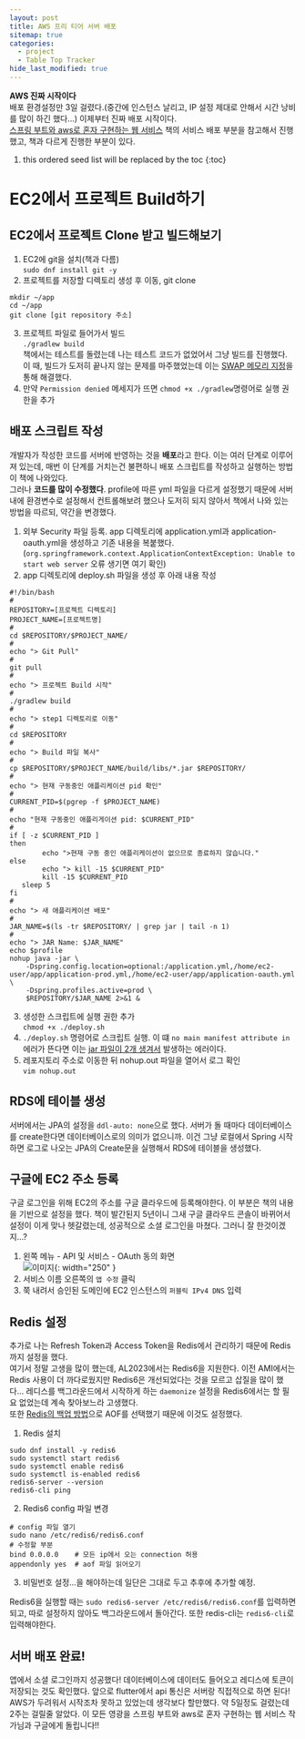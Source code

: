 ```yaml
---
layout: post
title: AWS 프리 티어 서버 배포
sitemap: true
categories:
  - project
  - Table Top Tracker
hide_last_modified: true
---
```

**AWS 진짜 시작이다**  
배포 환경설정만 3일 걸렸다.(중간에 인스턴스 날리고, IP 설정 제대로 안해서 시간 낭비를 많이 하긴 했다...) 이제부터 진짜 배포 시작이다.  
[스프링 부트와 aws로 혼자 구현하는 웹 서비스](https://m.yes24.com/Goods/Detail/83849117) 책의 서비스 배포 부분을 참고해서 진행했고, 책과 다르게 진행한 부분이 있다.

1. this ordered seed list will be replaced by the toc
{:toc}

# EC2에서 프로젝트 Build하기
## EC2에서 프로젝트 Clone 받고 빌드해보기
1. EC2에 git을 설치(책과 다름)  
`sudo dnf install git -y`
2. 프로젝트를 저장할 디렉토리 생성 후 이동, git clone
~~~shell
mkdir ~/app
cd ~/app
git clone [git repository 주소]
~~~
3. 프로젝트 파일로 들어가서 빌드  
`./gradlew build`  
책에서는 테스트를 돌렸는데 나는 테스트 코드가 없었어서 그냥 빌드를 진행했다. 이 때, 빌드가 도저히 끝나지 않는 문제를 마주했었는데 이는 [SWAP 메모리 지정](https://manchott.github.io/project/table%20top%20tracker/2023-12-30-AWS-errors/#프로젝트를-빌드할-때-시간이-너무-오래걸림)을 통해 해결했다.
4. 만약 `Permission denied` 메세지가 뜨면 `chmod +x ./gradlew`명령어로 실행 권한을 추가

## 배포 스크립트 작성
개발자가 작성한 코드를 서버에 반영하는 것을 **배포**라고 한다. 이는 여러 단계로 이루어져 있는데, 매번 이 단계를 거치는건 불편하니 배포 스크립트를 작성하고 실행하는 방법이 책에 나와있다.  
그러나 **코드를 많이 수정했다**. profile에 따른 yml 파일을 다르게 설정했기 때문에 서버 내에 환경변수로 설정해서 컨트롤해보려 했으나 도저히 되지 않아서 책에서 나와 있는 방법을 따르되, 약간을 변경했다.  
1. 외부 Security 파일 등록. app 디렉토리에 application.yml과 application-oauth.yml을 생성하고 기존 내용을 복붙했다.(`org.springframework.context.ApplicationContextException: Unable to start web server` 오류 생기면 여기 확인)
2. app 디렉토리에 deploy.sh 파일을 생성 후 아래 내용 작성  
~~~shell
#!/bin/bash
#
REPOSITORY=[프로젝트 디렉토리]
PROJECT_NAME=[프로젝트명]
#
cd $REPOSITORY/$PROJECT_NAME/
#
echo "> Git Pull"
#
git pull
#
echo "> 프로젝트 Build 시작"
#
./gradlew build
#
echo "> step1 디렉토리로 이동"
#
cd $REPOSITORY
#
echo "> Build 파일 복사"
#
cp $REPOSITORY/$PROJECT_NAME/build/libs/*.jar $REPOSITORY/
#
echo "> 현재 구동중인 애플리케이션 pid 확인"
#
CURRENT_PID=$(pgrep -f $PROJECT_NAME)
#
echo "현재 구동중인 애플리게이션 pid: $CURRENT_PID"
#
if [ -z $CURRENT_PID ]
then
        echo ">현재 구동 중인 애플리케이션이 없으므로 종료하지 않습니다."
else
        echo "> kill -15 $CURRENT_PID"
        kill -15 $CURRENT_PID
   sleep 5
fi
#
echo "> 새 애플리케이션 배포"
#
JAR_NAME=$(ls -tr $REPOSITORY/ | grep jar | tail -n 1)
#
echo "> JAR Name: $JAR_NAME"
echo $profile
nohup java -jar \
    -Dspring.config.location=optional:/application.yml,/home/ec2-user/app/application-prod.yml,/home/ec2-user/app/application-oauth.yml \
    -Dspring.profiles.active=prod \
    $REPOSITORY/$JAR_NAME 2>&1 &
~~~
3. 생성한 스크립트에 실행 권한 추가  
`chmod +x ./deploy.sh`
4. `./deploy.sh` 명령어로 스크립트 실행. 이 떄 `no main manifest attribute in` 에러가 뜬다면 이는 [jar 파일이 2개 생겨서](http://127.0.0.1:4000/project/table%20top%20tracker/2023-12-30-AWS-errors/#no-main-manifest-attribute-in-에러) 발생하는 에러이다.
5. 레포지토리 주소로 이동한 뒤 nohup.out 파일을 열어서 로그 확인  
`vim nohup.out`

## RDS에 테이블 생성
서버에서는 JPA의 설정을 `ddl-auto: none`으로 했다. 서버가 돌 때마다 데이터베이스를 create한다면 데이터베이스로의 의미가 없으니까. 이건 그냥 로컬에서 Spring 시작하면 로그로 나오는 JPA의 Create문을 실행해서 RDS에 테이블을 생성했다.

## 구글에 EC2 주소 등록
구글 로그인을 위해 EC2의 주소를 구글 클라우드에 등록해야한다.
이 부분은 책의 내용을 기반으로 설정을 했다. 책이 발간된지 5년이니 그새 구글 클라우드 콘솔이 바뀌어서 설정이 이게 맞나 헷갈렸는데, 성공적으로 소셜 로그인을 마쳤다. 그러니 잘 한것이겠지...?
1. 왼쪽 메뉴 - API 및 서비스 - OAuth 동의 화면  
![이미지](https://manchott.github.io/assets/img/AWS-deploy/gcc_1.png "OAuth 동의 화면"){: width="250" }
2. 서비스 이름 오른쪽의 `앱 수정` 클릭  
3. 쭉 내려서 승인된 도메인에 EC2 인스턴스의 `퍼블릭 IPv4 DNS` 입력

## Redis 설정
추가로 나는 Refresh Token과 Access Token을 Redis에서 관리하기 때문에 Redis까지 설정을 했다.  
여기서 정말 고생을 많이 했는데, AL2023에서는 Redis6을 지원한다. 이전 AMI에서는 Redis 사용이 더 까다로웠지만 Redis6은 개선되었다는 것을 모르고 삽질을 많이 했다... 레디스를 백그라운드에서 시작하게 하는 `daemonize` 설정을 Redis6에서는 할 필요 없었는데 계속 찾아보느라 고생했다.  
또한 [Redis의 백업 방법](https://inpa.tistory.com/entry/REDIS-%F0%9F%93%9A-%EB%8D%B0%EC%9D%B4%ED%84%B0-%EC%98%81%EA%B5%AC-%EC%A0%80%EC%9E%A5%ED%95%98%EB%8A%94-%EB%B0%A9%EB%B2%95-%EB%8D%B0%EC%9D%B4%ED%84%B0%EC%9D%98-%EC%98%81%EC%86%8D%EC%84%B1)으로 AOF를 선택했기 때문에 이것도 설정했다.  
1. Redis 설치
~~~shell
sudo dnf install -y redis6
sudo systemctl start redis6
sudo systemctl enable redis6
sudo systemctl is-enabled redis6
redis6-server --version
redis6-cli ping
~~~
2. Redis6 config 파일 변경
~~~shell
# config 파일 열기
sudo nano /etc/redis6/redis6.conf
# 수정할 부분
bind 0.0.0.0    # 모든 ip에서 오는 connection 허용
appendonly yes  # aof 파일 읽어오기
~~~
3. 비밀번호 설정...을 해야하는데 일단은 그대로 두고 추후에 추가할 예정.

Redis6을 실행할 때는 `sudo redis6-server /etc/redis6/redis6.conf`를 입력하면 되고, 따로 설정하지 않아도 백그라운드에서 돌아간다. 또한 redis-cli는 `redis6-cli`로 입력해야한다.

## 서버 배포 완료!
앱에서 소셜 로그인까지 성공했다! 데이터베이스에 데이터도 들어오고 레디스에 토큰이 저장되는 것도 확인했다. 앞으로 flutter에서 api 통신은 서버랑 직접적으로 하면 된다!  
AWS가 두려워서 시작조차 못하고 있었는데 생각보다 할만했다. 약 5일정도 걸렸는데 2주는 걸릴줄 알았다. 이 모든 영광을 스프링 부트와 aws로 혼자 구현하는 웹 서비스 작가님과 구글에게 돌립니다!!